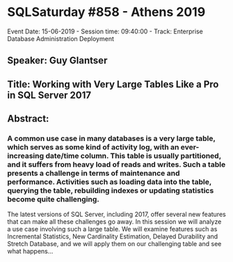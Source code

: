 # SQLSaturday #858 - Athens 2019
Event Date: 15-06-2019 - Session time: 09:40:00 - Track: Enterprise Database Administration  Deployment
## Speaker: Guy Glantser
## Title: Working with Very Large Tables Like a Pro in SQL Server 2017
## Abstract:
### A common use case in many databases is a very large table, which serves as some kind of activity log, with an ever-increasing date/time column. This table is usually partitioned, and it suffers from heavy load of reads and writes. Such a table presents a challenge in terms of maintenance and performance. Activities such as loading data into the table, querying the table, rebuilding indexes or updating statistics become quite challenging.
The latest versions of SQL Server, including 2017, offer several new features that can make all these challenges go away. In this session we will analyze a use case involving such a large table. We will examine features such as Incremental Statistics, New Cardinality Estimation, Delayed Durability and Stretch Database, and we will apply them on our challenging table and see what happens...
